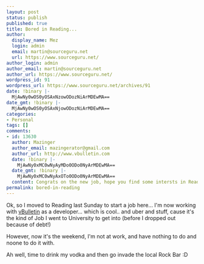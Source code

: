 ```yaml
---
layout: post
status: publish
published: true
title: Bored in Reading...
author:
  display_name: Mez
  login: admin
  email: martin@sourceguru.net
  url: https://www.sourceguru.net/
author_login: admin
author_email: martin@sourceguru.net
author_url: https://www.sourceguru.net/
wordpress_id: 91
wordpress_url: https://www.sourceguru.net/archives/91
date: !binary |-
  MjAwNy0wOS0yOSAxNzowODozNiArMDEwMA==
date_gmt: !binary |-
  MjAwNy0wOS0yOSAxNjowODozNiArMDEwMA==
categories:
- Personal
tags: []
comments:
- id: 13630
  author: Mazinger
  author_email: mazingerator@gmail.com
  author_url: http://www.vbulletin.com
  date: !binary |-
    MjAwNy0xMC0wNyAyMDo0ODo0NyArMDEwMA==
  date_gmt: !binary |-
    MjAwNy0xMC0wNyAxOTo0ODo0NyArMDEwMA==
  content: Congrats on the new job, hope you find some intersts in Reading.
permalink: bored-in-reading
---
```

<p>Ok, so I moved to Reading last Sunday to start a job here... I'm now working with <a href="http://www.vbulletin.com/">vBulletin</a> as a developer... which is cool.. and uber and stuff, cause it's the kind of Job I went to University to get into (before I dropped out because of debt!)</p>
<p>However, now it's the weekend, I'm not at work, and have nothing to do and noone to do it with.</p>
<p>Ah well, time to drink my vodka and then go invade the local Rock Bar :D</p>
